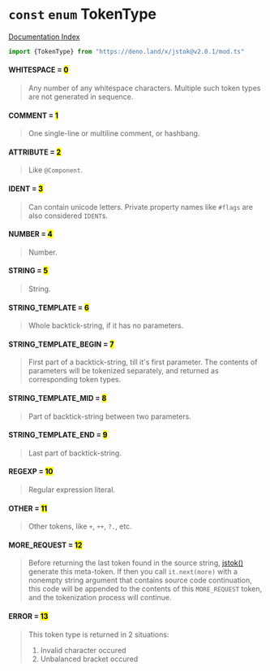 # `const` `enum` TokenType

[Documentation Index](../README.md)

```ts
import {TokenType} from "https://deno.land/x/jstok@v2.0.1/mod.ts"
```

#### WHITESPACE = <mark>0</mark>

> Any number of any whitespace characters. Multiple such token types are not generated in sequence.



#### COMMENT = <mark>1</mark>

> One single-line or multiline comment, or hashbang.



#### ATTRIBUTE = <mark>2</mark>

> Like `@Component`.



#### IDENT = <mark>3</mark>

> Can contain unicode letters. Private property names like `#flags` are also considered `IDENT`s.



#### NUMBER = <mark>4</mark>

> Number.



#### STRING = <mark>5</mark>

> String.



#### STRING\_TEMPLATE = <mark>6</mark>

> Whole backtick-string, if it has no parameters.



#### STRING\_TEMPLATE\_BEGIN = <mark>7</mark>

> First part of a backtick-string, till it's first parameter.
> The contents of parameters will be tokenized separately, and returned as corresponding token types.



#### STRING\_TEMPLATE\_MID = <mark>8</mark>

> Part of backtick-string between two parameters.



#### STRING\_TEMPLATE\_END = <mark>9</mark>

> Last part of backtick-string.



#### REGEXP = <mark>10</mark>

> Regular expression literal.



#### OTHER = <mark>11</mark>

> Other tokens, like `+`, `++`, `?.`, etc.



#### MORE\_REQUEST = <mark>12</mark>

> Before returning the last token found in the source string, [jstok()](../function.jstok/README.md) generate this meta-token.
> If then you call `it.next(more)` with a nonempty string argument that contains source code continuation,
> this code will be appended to the contents of this `MORE_REQUEST` token, and the tokenization process will continue.



#### ERROR = <mark>13</mark>

> This token type is returned in 2 situations:
> 1. Invalid character occured
> 2. Unbalanced bracket occured



